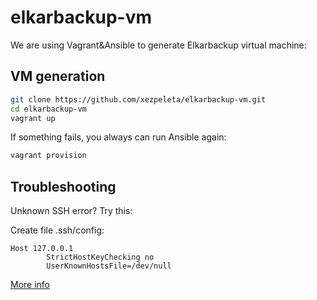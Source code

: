 elkarbackup-vm
==============

We are using Vagrant&Ansible to generate Elkarbackup virtual machine:

VM generation
---------------

```sh
git clone https://github.com/xezpeleta/elkarbackup-vm.git
cd elkarbackup-vm
vagrant up
```

If something fails, you always can run Ansible again:

```sh
vagrant provision
```


Troubleshooting
-----------------

Unknown SSH error? Try this:

Create file .ssh/config:

```
Host 127.0.0.1
        StrictHostKeyChecking no
        UserKnownHostsFile=/dev/null
```

[More info](http://www.midwesternmac.com/blogs/jeff-geerling/fixing-ssh-unknown-error-when)
